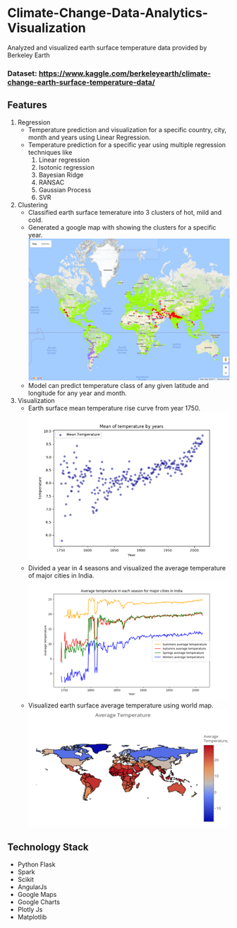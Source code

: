 # Climate-Change-Data-Analytics-Visualization
Analyzed and visualized earth surface temperature data provided by Berkeley Earth

### Dataset: https://www.kaggle.com/berkeleyearth/climate-change-earth-surface-temperature-data/

## Features
1. Regression
    - Temperature prediction and visualization for a specific country, city, month and years using Linear Regression.
    - Temperature prediction for a specific year using multiple regression techniques like
      1. Linear regression
      2. Isotonic regression
      3. Bayesian Ridge
      4. RANSAC
      5. Gaussian Process
      6. SVR
2. Clustering
    - Classified earth surface temerature into 3 clusters of hot, mild and cold.
    - Generated a google map with showing the clusters for a specific year.
    ![Clustering](/project/GlobalCluster.png?raw=true "Clustering")
    - Model can predict temperature class of any given latitude and longitude for any year and month.
3. Visualization
    - Earth surface mean temperature rise curve from year 1750.
    ![Temperature](/project/temperature.png?raw=true "Temperature")
    - Divided a year in 4 seasons and visualized the average temperature of major cities in India.
    ![Seasons](/project/seasons.png?raw=true "Seasons")
    - Visualized earth surface average temperature using world map.
    ![Avg temp](/project/GlobalAvgTemp.png?raw=true "Avg temp")

## Technology Stack
- Python Flask
- Spark
- Scikit
- AngularJs
- Google Maps
- Google Charts
- Plotly Js
- Matplotlib
